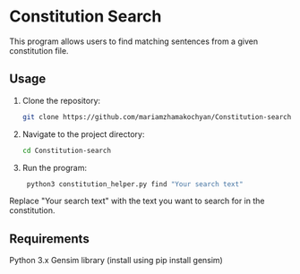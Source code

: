 # Constitution Search

This program allows users to find matching sentences from a given constitution file.

## Usage

1. Clone the repository:

   ```bash
   git clone https://github.com/mariamzhamakochyan/Constitution-search.git
2. Navigate to the project directory:
   ```bash
   cd Constitution-search
3. Run the program:
   ```bash
    python3 constitution_helper.py find "Your search text"

Replace "Your search text" with the text you want to search for in the constitution.

## Requirements

Python 3.x
Gensim library (install using pip install gensim)